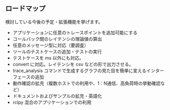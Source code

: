 ## ロードマップ

検討している今後の予定・拡張機能を挙げます。

- アプリケーションに任意のトレースポイントを追加可能にする
- コールバック間のレイテンシの理論値の算出
- 任意のメッセージ型に対応（要調査）
- ツールのテストケースの追加・テストの実行
- テストケースを ms 以外にも対応。
- convert に対応。レイテンシを csv などの形で出力させる。
- trace_analysis コマンドで生成するグラフの見た目を簡単に変えるインターフェースの追加
- 動作確認の拡充（複数ホストでの利用や、1：N通信、高負荷時の挙動確認など）
- ドキュメントおよびサンプルの拡充・英語化
- rclpy 混合のアプリケーションでの利用


